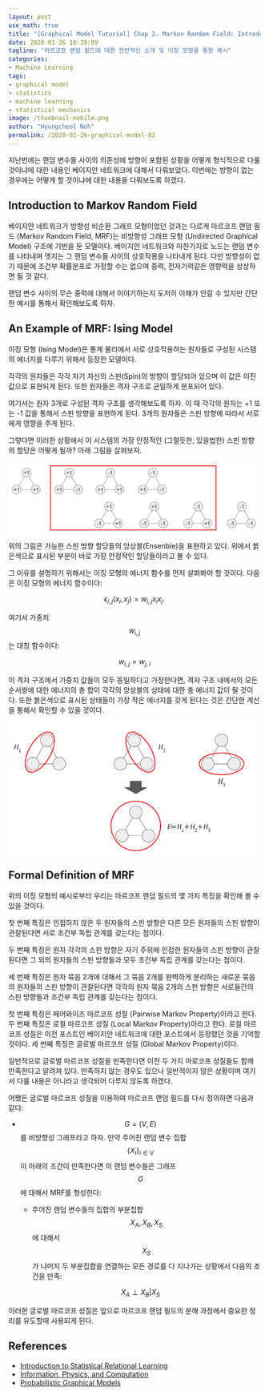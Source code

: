```yaml
---
layout: post
use_math: true
title: "[Graphical Model Tutorial] Chap 2. Markov Random Field: Introduction"
date: 2020-01-26 10:19:09
tagline: "마르코프 랜덤 필드에 대한 전반적인 소개 및 이징 모형을 통한 예시"
categories:
- Machine Learning
tags:
- graphical model
- statistics
- machine learning
- statistical mechanics
image: /thumbnail-mobile.png
author: "Hyungcheol Noh"
permalink: /2020-01-26-graphical-model-02
---
```


지난번에는 랜덤 변수들 사이의 의존성에 방향이 포함된 상황을 어떻게 형식적으로 다룰 것이냐에 대한 내용인 베이지안 네트워크에 대해서 다뤄보았다. 이번에는 방향이 없는 경우에는 어떻게 할 것이냐에 대한 내용을 다뤄보도록 하겠다.

## Introduction to Markov Random Field
베이지안 네트워크가 방향성 비순환 그래프 모형이었던 것과는 다르게 마르코프 랜덤 필드 (Markov Random Field, MRF)는 비방향성 그래프 모형 (Undirected Graphical Model) 구조에 기반을 둔 모델이다. 베이지안 네트워크와 마찬가지로 노드는 랜덤 변수를 나타내며 엣지는 그 랜덤 변수들 사이의 상호작용을 나타내게 된다. 다만 방향성이 없기 때문에 조건부 확률분포로 가정할 수는 없으며 중력, 전자기력같은 영향력을 상상하면 될 것 같다.

랜덤 변수 사이의 무슨 중력에 대해서 이야기하는지 도저히 이해가 안갈 수 있지만 간단한 예시를 통해서 확인해보도록 하자.

## An Example of MRF: Ising Model
이징 모형 (Ising Model)은 통계 물리에서 서로 상호작용하는 원자들로 구성된 시스템의 에너지를 다루기 위해서 등장한 모델이다.

각각의 원자들은 각각 자기 자신의 스핀(Spin)의 방향이 할당되어 있으며 이 값은 이진값으로 표현되게 된다. 또한 원자들은 격자 구조로 균일하게 분포되어 있다.

여기서는 원자 3개로 구성된 격자 구조를 생각해보도록 하자. 이 때 각각의 원자는 +1 또는 -1 값을 통해서 스핀 방향을 표현하게 된다. 3개의 원자들은 스핀 방향에 따라서 서로에게 영향을 주게 된다.

그렇다면 이러한 상황에서 이 시스템의 가장 안정적인 (그럴듯한, 있을법한) 스핀 방향의 할당은 어떻게 될까? 아래 그림을 살펴보자.

![](/assets/img/2020-01-26-graphical-model-02/2020-01-26-graphical-model-02_2020-01-26-10-26-01.png)

위의 그림은 가능한 스핀 방향 할당들의 앙상블(Ensenble)을 표현하고 있다. 위에서 붉은색으로 표시된 부분이 바로 가장 안정적인 할당들이라고 볼 수 있다.

그 이유를 설명하기 위해서는 이징 모형의 에너지 함수를 먼저 살펴봐야 할 것이다. 다음은 이징 모형의 에너지 함수이다:

$$
\epsilon_{i,j}(x_i, x_j) = w_{i,j}x_i x_j.
$$

여기서 가중치 $$w_{i,j}$$는 대칭 함수이다:

$$
w_{i,j} = w_{j, i}
$$

이 격자 구조에서 가중치 값들이 모두 동일하다고 가정한다면, 격자 구조 내에서의 모든 순서쌍에 대한 에너지의 총 합이 각각의 앙상블의 상태에 대한 총 에너지 값이 될 것이다. 또한 붉은색으로 표시된 상태들이 가장 작은 에너지를 갖게 된다는 것은 간단한 계산을 통해서 확인할 수 있을 것이다.

![](/assets/img/2020-01-26-graphical-model-02/2020-01-26-graphical-model-02_2020-01-26-10-27-05.png)

## Formal Definition of MRF
위의 이징 모형의 예시로부터 우리는 마르코프 랜덤 필드의 몇 가지 특징을 확인해 볼 수 있을 것이다.

첫 번째 특징은 인접하지 않은 두 원자들의 스핀 방향은 다른 모든 원자들의 스핀 방향이 관찰된다면 서로 조건부 독립 관계를 갖는다는 점이다.

두 번째 특징은 원자 각각의 스핀 방향은 자기 주위에 인접한 원자들의 스핀 방향이 관찰된다면 그 외의 원자들의 스핀 방향들과 모두 조건부 독립 관계를 갖는다는 점이다.

세 번째 특징은 원자 묶음 2개에 대해서 그 묶음 2개를 완벽하게 분리하는 새로운 묶음의 원자들의 스핀 방향이 관찰된다면 각각의 원자 묶음 2개의 스핀 방향은 서로들간의 스핀 방향들과 조건부 독립 관계를 갖는다는 점이다.

첫 번째 특징은 페어와이즈 마르코프 성질 (Pairwise Markov Property)이라고 한다. 두 번째 특징은 로컬 마르코프 성질 (Local Markov Property)아라고 한다. 로컬 마르코프 성질은 이전 포스트인 베이지안 네트워크에 대한 포스트에서 등장했던 것을 기억할 것이다. 세 번째 특징은 글로벌 마르코프 성질 (Global Markov Property)이다.

일반적으로 글로벌 마르코프 성질을 만족한다면 이전 두 가지 마로코프 성질들도 함께 만족한다고 알려져 있다. 만족하지 않는 경우도 있으나 일반적이지 않은 상황이며 여기서 다룰 내용은 아니라고 생각되어 다루지 않도록 하겠다.

어쨌든 글로벌 마르코프 성질을 이용하여 마르코프 랜덤 필드를 다시 정의하면 다음과 같다:
- $$G=(V, E)$$를 비방향성 그래프라고 하자. 만약 주어진 랜덤 변수 집합 $$\{ X_i\}_{i\in V}$$이 아래의 조건이 만족한다면 이 랜덤 변수들은 그래프 $$G$$에 대해서 MRF를 형성한다:
    - 주어진 랜덤 변수들의 집합의 부분집합 $$X_A, X_B, X_S$$에 대해서 $$X_S$$가 나머지 두 부분집합을 연결하는 모든 경로를 다 지나가는 상황에서 다음의 조건을 만족:

    $$
    X_A \perp X_B | X_S
    $$

이러한 글로벌 마르코프 성질은 앞으로 마르코프 랜덤 필드의 분해 과정에서 중요한 정리를 유도할때 사용되게 된다.

## References
- [Introduction to Statistical Relational Learning](https://mitpress.mit.edu/books/introduction-statistical-relational-learning)
- [Information, Physics, and Computation](https://web.stanford.edu/~montanar/RESEARCH/book.html)
- [Probabilistic Graphical Models](https://mitpress.mit.edu/books/probabilistic-graphical-models)